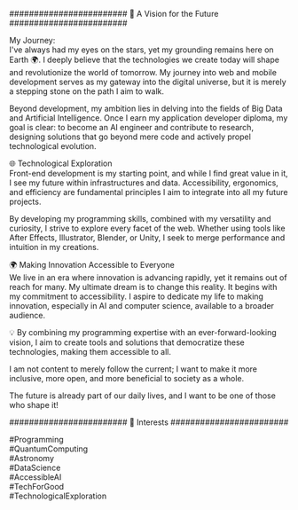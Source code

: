 ######################## 🚀 A Vision for the Future ########################

My Journey:  
I've always had my eyes on the stars, yet my grounding remains here on Earth 🌍. I deeply believe that the technologies we create today will shape and revolutionize the world of tomorrow. My journey into web and mobile development serves as my gateway into the digital universe, but it is merely a stepping stone on the path I aim to walk.

Beyond development, my ambition lies in delving into the fields of Big Data and Artificial Intelligence. Once I earn my application developer diploma, my goal is clear: to become an AI engineer and contribute to research, designing solutions that go beyond mere code and actively propel technological evolution.

🌐 Technological Exploration  
Front-end development is my starting point, and while I find great value in it, I see my future within infrastructures and data. Accessibility, ergonomics, and efficiency are fundamental principles I aim to integrate into all my future projects.

By developing my programming skills, combined with my versatility and curiosity, I strive to explore every facet of the web. Whether using tools like After Effects, Illustrator, Blender, or Unity, I seek to merge performance and intuition in my creations.

🌍 Making Innovation Accessible to Everyone  
We live in an era where innovation is advancing rapidly, yet it remains out of reach for many. My ultimate dream is to change this reality. It begins with my commitment to accessibility. I aspire to dedicate my life to making innovation, especially in AI and computer science, available to a broader audience.

💡 By combining my programming expertise with an ever-forward-looking vision, I aim to create tools and solutions that democratize these technologies, making them accessible to all.  

I am not content to merely follow the current; I want to make it more inclusive, more open, and more beneficial to society as a whole.

The future is already part of our daily lives, and I want to be one of those who shape it!

######################## 🎈 Interests ########################

#Programming  
#QuantumComputing  
#Astronomy  
#DataScience  
#AccessibleAI  
#TechForGood  
#TechnologicalExploration  
